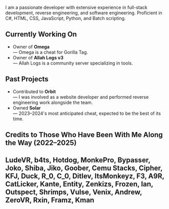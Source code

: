 I am a passionate developer with extensive experience in full-stack development, reverse engineering, and software engineering. Proficient in C#, HTML, CSS, JavaScript, Python, and Batch scripting.

## Currently Working On
- Owner of **Omega**  
  — Omega is a cheat for Gorilla Tag.
- Owner of **Allah Logs v3**  
  — Allah Logs is a community server specializing in tools.

## Past Projects
- Contributed to **Orbit**  
  — I was involved as a website developer and performed reverse engineering work alongside the team.
- Owned **Solar**  
  — 2023–2024's most anticipated cheat, expected to be the best of its time.
  
## Credits to Those Who Have Been With Me Along the Way (2022–2025)
LudeVR, b4ts, Hotdog, MonkePro, Bypasser, Joko, Shiba, Jiko, Goober, Cemu Stacks, Cipher, KFJ, Duck, R_0, C_0, Ditlev, ItsMonkeyz, F3, A9R, CatLicker, Kante, Entity, Zenkizs, Frozen, Ian, Outspect, Shrimps, Vulse, Venix, Andrew, ZeroVR, Rxin, Framz, Kman
---
